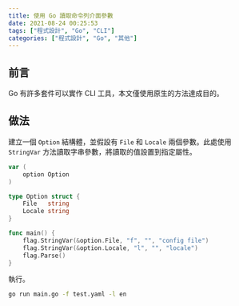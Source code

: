 ```yaml
---
title: 使用 Go 讀取命令列介面參數
date: 2021-08-24 00:25:53
tags: ["程式設計", "Go", "CLI"]
categories: ["程式設計", "Go", "其他"]
---
```


## 前言

Go 有許多套件可以實作 CLI 工具，本文僅使用原生的方法達成目的。

## 做法

建立一個 `Option` 結構體，並假設有 `File` 和 `Locale` 兩個參數。此處使用 `StringVar` 方法讀取字串參數，將讀取的值設置到指定屬性。

```GO
var (
	option Option
)

type Option struct {
	File   string
	Locale string
}

func main() {
	flag.StringVar(&option.File, "f", "", "config file")
	flag.StringVar(&option.Locale, "l", "", "locale")
	flag.Parse()
}
```

執行。

```BASH
go run main.go -f test.yaml -l en
```

